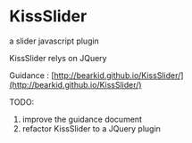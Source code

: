 KissSlider
==========

a slider javascript plugin

KissSlider relys on JQuery

Guidance : [http://bearkid.github.io/KissSlider/](http://bearkid.github.io/KissSlider/)

TODO:
  1. improve the guidance document
  2. refactor KissSlider to a JQuery plugin
